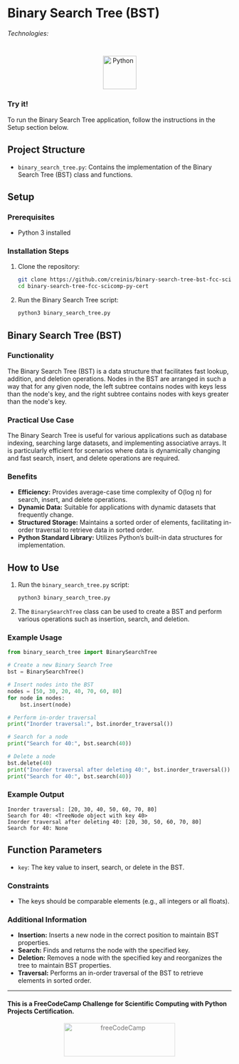 # Binary Search Tree (BST)

###### Technologies:
<p align="center">
<img src="https://img.icons8.com/color/75/000000/python.png" width="75" height="75" alt="Python" style="margin: 10px 15px 0 15px;" />
</p>

### Try it!

To run the Binary Search Tree application, follow the instructions in the Setup section below.

## Project Structure

- `binary_search_tree.py`: Contains the implementation of the Binary Search Tree (BST) class and functions.

## Setup

### Prerequisites

- Python 3 installed

### Installation Steps

1. Clone the repository:
   ```bash
   git clone https://github.com/creinis/binary-search-tree-bst-fcc-scicomp-py-cert.git
   cd binary-search-tree-fcc-scicomp-py-cert
   ```

2. Run the Binary Search Tree script:
   ```bash
   python3 binary_search_tree.py
   ```

## Binary Search Tree (BST)

### Functionality

The Binary Search Tree (BST) is a data structure that facilitates fast lookup, addition, and deletion operations. Nodes in the BST are arranged in such a way that for any given node, the left subtree contains nodes with keys less than the node's key, and the right subtree contains nodes with keys greater than the node's key.

### Practical Use Case

The Binary Search Tree is useful for various applications such as database indexing, searching large datasets, and implementing associative arrays. It is particularly efficient for scenarios where data is dynamically changing and fast search, insert, and delete operations are required.

### Benefits

- **Efficiency:** Provides average-case time complexity of O(log n) for search, insert, and delete operations.
- **Dynamic Data:** Suitable for applications with dynamic datasets that frequently change.
- **Structured Storage:** Maintains a sorted order of elements, facilitating in-order traversal to retrieve data in sorted order.
- **Python Standard Library:** Utilizes Python’s built-in data structures for implementation.

## How to Use

1. Run the `binary_search_tree.py` script:
   ```bash
   python3 binary_search_tree.py
   ```

2. The `BinarySearchTree` class can be used to create a BST and perform various operations such as insertion, search, and deletion.

### Example Usage

```python
from binary_search_tree import BinarySearchTree

# Create a new Binary Search Tree
bst = BinarySearchTree()

# Insert nodes into the BST
nodes = [50, 30, 20, 40, 70, 60, 80]
for node in nodes:
    bst.insert(node)

# Perform in-order traversal
print("Inorder traversal:", bst.inorder_traversal())

# Search for a node
print("Search for 40:", bst.search(40))

# Delete a node
bst.delete(40)
print("Inorder traversal after deleting 40:", bst.inorder_traversal())
print("Search for 40:", bst.search(40))
```

### Example Output

```plaintext
Inorder traversal: [20, 30, 40, 50, 60, 70, 80]
Search for 40: <TreeNode object with key 40>
Inorder traversal after deleting 40: [20, 30, 50, 60, 70, 80]
Search for 40: None
```

## Function Parameters

- `key`: The key value to insert, search, or delete in the BST.

### Constraints

- The keys should be comparable elements (e.g., all integers or all floats).

### Additional Information

- **Insertion:** Inserts a new node in the correct position to maintain BST properties.
- **Search:** Finds and returns the node with the specified key.
- **Deletion:** Removes a node with the specified key and reorganizes the tree to maintain BST properties.
- **Traversal:** Performs an in-order traversal of the BST to retrieve elements in sorted order.

---
#### This is a FreeCodeCamp Challenge for Scientific Computing with Python Projects Certification.
<p align="center">
<img src="https://cdn.freecodecamp.org/platform/universal/fcc_primary.svg" width="250" height="75" alt="freeCodeCamp" style="margin: 0 15px; opacity: 0.6" />
</p>
